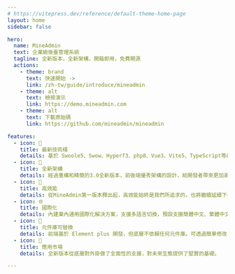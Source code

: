 ```yaml
---
# https://vitepress.dev/reference/default-theme-home-page
layout: home
sidebar: false

hero:
  name: MineAdmin
  text: 企業級後臺管理系統
  tagline: 全新版本，全新架構，開箱即用，免費開源
  actions:
    - theme: brand
      text: 快速開始 ->
      link: /zh-tw/guide/introduce/mineadmin
    - theme: alt
      text: 檢視演示
      link: https://demo.mineadmin.com
    - theme: alt
      text: 下載原始碼
      link: https://github.com/mineadmin/mineadmin

features:
  - icon: 🚀
    title: 最新技術棧
    details: 基於 Swoole5、Swow、Hyperf3、php8、Vue3、Vite5、TypeScript等最新前沿技術。
  - icon: 🍿
    title: 全新架構
    details: 經過重構和精簡的3.0全新版本，前後端優秀架構的設計，給開發者帶來更加高效的開發體驗以及效率。
  - icon: 🚅
    title: 高效能
    details: 從MineAdmin第一版本釋出起，高效能始終是我們所追求的，也將繼續延續下去。
  - icon: 🌐
    title: 國際化
    details: 內建業內通用國際化解決方案，支援多語言切換，預設支援簡體中文、繁體中文和英文。
  - icon: 🎨
    title: 元件庫可替換
    details: 前端基於 Element plus 開發，但底層不依賴任何元件庫。可透過簡單修改，替換成市面上任意元件庫。
  - icon: 🎡
    title: 應用市場
    details: 全新版本從底層對外掛做了全面性的支援，對未來生態提供了堅實的基礎。

---
```


